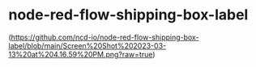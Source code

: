 # node-red-flow-shipping-box-label
(https://github.com/ncd-io/node-red-flow-shipping-box-label/blob/main/Screen%20Shot%202023-03-13%20at%204.16.59%20PM.png?raw=true)
